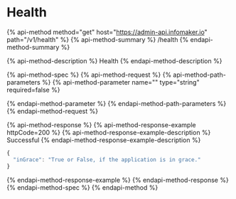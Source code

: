 # Health

{% api-method method="get" host="https://admin-api.infomaker.io" path="/v1/health" %}
{% api-method-summary %}
/health
{% endapi-method-summary %}

{% api-method-description %}
Health
{% endapi-method-description %}

{% api-method-spec %}
{% api-method-request %}
{% api-method-path-parameters %}
{% api-method-parameter name="" type="string" required=false %}

{% endapi-method-parameter %}
{% endapi-method-path-parameters %}
{% endapi-method-request %}

{% api-method-response %}
{% api-method-response-example httpCode=200 %}
{% api-method-response-example-description %}
Successful
{% endapi-method-response-example-description %}

```javascript
{
  "inGrace": "True or False, if the application is in grace."
}
```
{% endapi-method-response-example %}
{% endapi-method-response %}
{% endapi-method-spec %}
{% endapi-method %}

